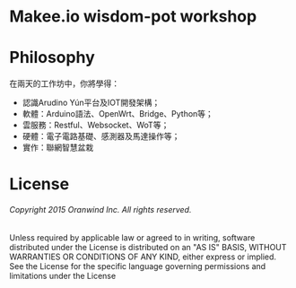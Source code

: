# Makee.io wisdom-pot workshop

Philosophy
==============
在兩天的工作坊中，你將學得：
* 認識Arudino Yún平台及IOT開發架構；
* 軟體：Arduino語法、OpenWrt、Bridge、Python等；
* 雲服務：Restful、Websocket、WoT等；
* 硬體：電子電路基礎、感測器及馬達操作等；
* 實作：聯網智慧盆栽


License
==============
###### Copyright 2015 Oranwind Inc. All rights reserved.

Unless required by applicable law or agreed to in writing, software
distributed under the License is distributed on an "AS IS" BASIS,
WITHOUT WARRANTIES OR CONDITIONS OF ANY KIND, either express or implied.
See the License for the specific language governing permissions and
limitations under the License
